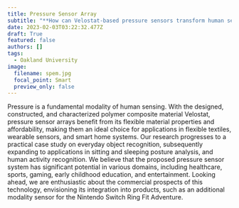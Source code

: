 ```yaml
---
title: Pressure Sensor Array
subtitle: "**How can Velostat-based pressure sensors transform human sensing in diverse applications?**"
date: 2023-02-03T03:22:32.477Z
draft: True
featured: false
authors: []
tags:
  - Oakland University
image:
  filename: spem.jpg
  focal_point: Smart
  preview_only: false
---
```

Pressure is a fundamental modality of human sensing. With the designed, constructed, and characterized polymer composite material Velostat, pressure sensor arrays benefit from its flexible material properties and affordability, making them an ideal choice for applications in flexible textiles, wearable sensors, and smart home systems. Our research progresses to a practical case study on everyday object recognition, subsequently expanding to applications in sitting and sleeping posture analysis, and human activity recognition. We believe that the proposed pressure sensor system has significant potential in various domains, including healthcare, sports, gaming, early childhood education, and entertainment. Looking ahead, we are enthusiastic about the commercial prospects of this technology, envisioning its integration into products, such as an additional modality sensor for the Nintendo Switch Ring Fit Adventure.
